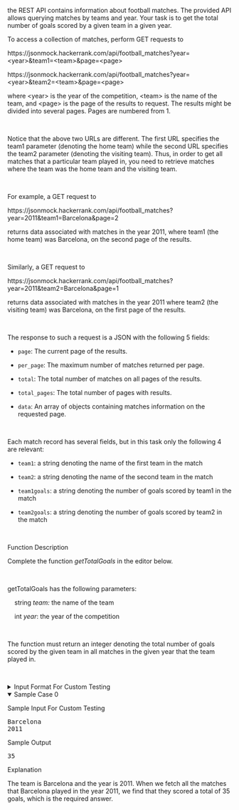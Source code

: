 the REST API contains information about football matches. The provided API allows querying matches by teams and year. Your task is to get the total number of goals scored by a given team in a given year.

<p>To access a collection of matches, perform GET requests to</p>

<p>https://jsonmock.hackerrank.com/api/football_matches?year=&lt;year&gt;&amp;team1=&lt;team&gt;&amp;page=&lt;page&gt;</p>

<p>https://jsonmock.hackerrank.com/api/football_matches?year=&lt;year&gt;&amp;team2=&lt;team&gt;&amp;page=&lt;page&gt;</p>

<p>where &lt;year&gt; is the year of the competition, &lt;team&gt; is the name of the team, and &lt;page&gt; is the page of the results to request. The results might be divided into several pages. Pages are numbered from 1.</p>

<p>&nbsp;</p>

<p>Notice that the above two URLs are different. The first URL specifies the team1 parameter (denoting the home team) while the second URL specifies the team2 parameter (denoting the visiting team). Thus, in order to get all matches that a particular team played in, you need to retrieve matches where the team was the home team and the visiting team.</p>

<p>&nbsp;</p>

<p>For example, a GET request to</p>

<p>https://jsonmock.hackerrank.com/api/football_matches?year=2011&amp;team1=Barcelona&amp;page=2</p>

<p>returns data associated with matches in the year 2011, where team1 (the home team) was Barcelona, on the second page of the results.</p>

<p>&nbsp;</p>

<p>Similarly, a GET request to</p>

<p>https://jsonmock.hackerrank.com/api/football_matches?year=2011&amp;team2=Barcelona&amp;page=1</p>

<p>returns data associated with matches in the year 2011 where team2 (the visiting team) was Barcelona, on the first page of the results.</p>

<p>&nbsp;</p>

<p>The response to such a request is a JSON with the following 5 fields:</p>

<ul>
	<li>
	<p><code>page</code>: The current page of the results.</p>
	</li>
	<li>
	<p><code>per_page</code>: The maximum number of matches returned per page.</p>
	</li>
	<li>
	<p><code>total</code>: The total number of matches on all pages of the results.</p>
	</li>
	<li>
	<p><code>total_pages</code>: The total number of pages with results.</p>
	</li>
	<li>
	<p><code>data</code>: An array of objects containing matches information on the requested page.</p>
	</li>
</ul>

<p>&nbsp;</p>

<p>Each match record has several fields, but in this task only the following 4 are relevant:</p>

<ul>
	<li>
	<p><code>team1</code>: a string denoting the name of the first team in the match</p>
	</li>
	<li>
	<p><code>team2</code>: a string denoting the name of the second team in the match</p>
	</li>
	<li>
	<p><code>team1goals</code>: a string denoting the number of goals scored by team1 in the match</p>
	</li>
	<li>
	<p><code>team2goals</code>: a string denoting the number of goals scored by team2 in the match</p>
	</li>
</ul>

<p>&nbsp;</p>

<div class="ps-content-wrapper-v0">
<p class="section-title">Function Description</p>

<p>Complete the function <em>getTotalGoals</em> in the editor below.</p>

<p>&nbsp;</p>

<p>getTotalGoals has the following parameters:</p>

<p>&nbsp;&nbsp;&nbsp;&nbsp;string <em>team:</em> the name of the team</p>

<p>&nbsp;&nbsp;&nbsp;&nbsp;int <em>year</em>: the year of the competition</p>

<p>&nbsp;</p>

<p>The function must return an integer denoting the total number of goals scored by the given team in all matches in the given year that the team played in.</p>

<p>&nbsp;</p>
<!-- <StartOfInputFormat> DO NOT REMOVE THIS LINE-->

<details><summary class="section-title">Input Format For Custom Testing</summary>

<div class="collapsable-details">
<p>In the first line, there is a string, <em>team</em>.</p>

<p>In the second line, there is an integer, <em>year</em>.</p>
</div>
</details>
<!-- </StartOfInputFormat> DO NOT REMOVE THIS LINE-->

<details open="open"><summary class="section-title">Sample Case 0</summary>

<div class="collapsable-details">
<p class="section-title">Sample Input For Custom Testing</p>

<pre>Barcelona
2011
</pre>

<p class="section-title">Sample Output</p>

<pre>35</pre>

<p class="section-title">Explanation</p>

The team is Barcelona and the year is 2011. When we fetch all the matches that Barcelona played in the year 2011, we find that they scored a total of 35 goals, which is the required answer.

